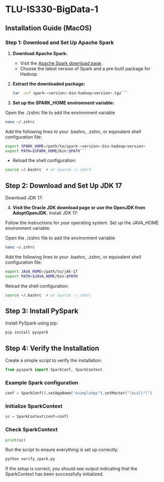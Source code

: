 # TLU-IS330-BigData-1

## Installation Guide (MacOS)

### Step 1: Download and Set Up Apache Spark

1. **Download Apache Spark:**
   - Visit the [Apache Spark download page](https://spark.apache.org/downloads.html).
   - Choose the latest version of Spark and a pre-built package for Hadoop.

2. **Extract the downloaded package:**
   ```bash
   tar -xvf spark-<version>-bin-hadoop<version>.tgz```
   ```

3.  **Set up the SPARK_HOME environment variable:**

Open the ./zshrc file to add the environment variable
```bash
nano ~/.zshrc
```

Add the following lines to your .bashrc, .zshrc, or equivalent shell configuration file:
```bash
export SPARK_HOME=/path/to/spark-<version>-bin-hadoop<version>
export PATH=$SPARK_HOME/bin:$PATH```
```
- Reload the shell configuration:

```bash
source ~/.bashrc  # or source ~/.zshrc
```

## Step 2: Download and Set Up JDK 17
Download JDK 17:

4. **Visit the Oracle JDK download page or use the OpenJDK from AdoptOpenJDK.**
Install JDK 17:

Follow the instructions for your operating system.
Set up the JAVA_HOME environment variable:

Open the ./zshrc file to add the environment variable
```bash
nano ~/.zshrc
```

Add the following lines to your .bashrc, .zshrc, or equivalent shell configuration file:
```bash
export JAVA_HOME=/path/to/jdk-17
export PATH=$JAVA_HOME/bin:$PATH
```
Reload the shell configuration:
```bash
source ~/.bashrc  # or source ~/.zshrc
```

## Step 3: Install PySpark
Install PySpark using pip:
```bash
pip install pyspark
```

## Step 4: Verify the Installation
Create a simple script to verify the installation:

```python
from pyspark import SparkConf, SparkContext
```

### Example Spark configuration
```python
conf = SparkConf().setAppName("exampleApp").setMaster("local[*]")
```

### Initialize SparkContext
```python
sc = SparkContext(conf=conf)
```
### Check SparkContext
```python
print(sc)
```
Run the script to ensure everything is set up correctly:

```bash
python verify_spark.py
```
If the setup is correct, you should see output indicating that the SparkContext has been successfully initialized.
